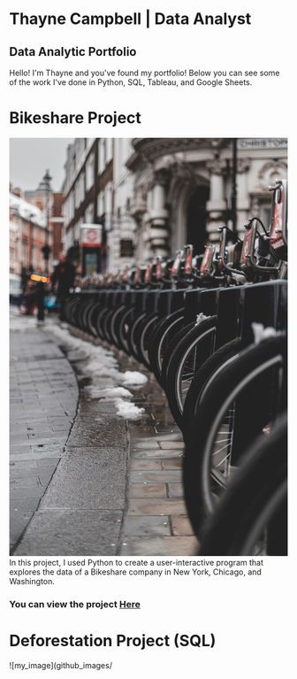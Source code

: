 # Thayne Campbell | Data Analyst
## Data Analytic Portfolio

Hello! I'm Thayne and you've found my portfolio! Below you can see some of the work I've done in Python, SQL, Tableau, and Google Sheets. 


# Bikeshare Project
![my_image](github_images/Bikeshare_image.jpg)
In this project, I used Python to create a user-interactive program that explores the data of a Bikeshare company in New York, Chicago, and Washington. 
### You can view the project [Here](/Bikeshare_Project/bikeshare_project.py/)

# Deforestation Project (SQL)
![my_image](github_images/
